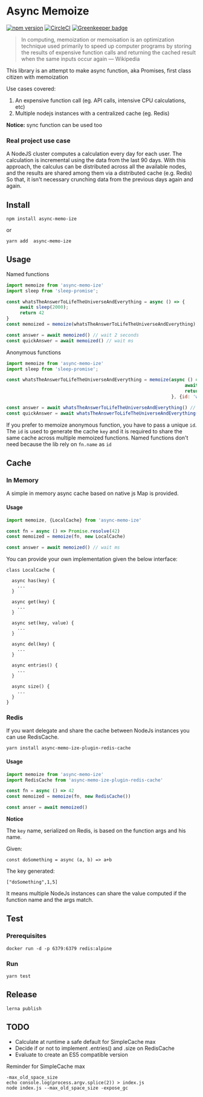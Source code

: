 # Async Memoize
[![npm version](https://badge.fury.io/js/async-memo-ize.svg)](https://badge.fury.io/js/async-memo-ize) [![CircleCI](https://circleci.com/gh/aboutlo/async-memo-ize/tree/master.svg?style=shield)](https://circleci.com/gh/aboutlo/async-memo-ize/tree/master) [![Greenkeeper badge](https://badges.greenkeeper.io/aboutlo/async-memo-ize.svg)](https://greenkeeper.io/)

> In computing, memoization or memoisation is an optimization technique used primarily to speed up computer programs by storing the results of expensive function calls and returning the cached result when the same inputs occur again
> — Wikipedia

This library is an attempt to make async function, aka Promises, first class citizen with memoization

Use cases covered:
1) An expensive function call (eg. API calls, intensive CPU calculations, etc) 
2) Multiple nodejs instances with a centralized cache (eg. Redis)

**Notice:** sync function can be used too

### Real project use case 

A NodeJS cluster computes a calculation every day for each user. 
The calculation is incremental using the data from the last 90 days. 
With this approach, the calculus can be distributed across all the available nodes, and the results are shared among them via a distributed cache (e.g. Redis)
So that, it isn't necessary crunching data from the previous days again and again.  
 
## Install

    npm install async-memo-ize

or

    yarn add  async-memo-ize

## Usage

Named functions
```js
import memoize from 'async-memo-ize'
import sleep from 'sleep-promise';

const whatsTheAnswerToLifeTheUniverseAndEverything = async () => {
     await sleep(2000);
     return 42
}
const memoized = memoize(whatsTheAnswerToLifeTheUniverseAndEverything)

const answer = await memoized() // wait 2 seconds 
const quickAnswer = await memoized() // wait ms  
```

Anonymous functions

```js
import memoize from 'async-memo-ize'
import sleep from 'sleep-promise';

const whatsTheAnswerToLifeTheUniverseAndEverything = memoize(async () => {
                                                                  await sleep(2000);
                                                                  return 42
                                                             }, {id: 'whatsTheAnswerToLifeTheUniverseAndEverything'})

const answer = await whatsTheAnswerToLifeTheUniverseAndEverything() // wait 2 seconds 
const quickAnswer = await whatsTheAnswerToLifeTheUniverseAndEverything() // wait ms  
```

If you prefer to memoize anonymous function, you have to pass a unique `id`. 
The `id` is used to generate the cache `key` and it is required to share the same cache across multiple memoized functions. 
Named functions don't need because the lib rely on `fn.name` as `id`   

## Cache

### In Memory

A simple in memory async cache based on native js Map is provided.

#### Usage

```js
import memoize, {LocalCache} from 'async-memo-ize'

const fn = async () => Promise.resolve(42)
const memoized = memoize(fn, new LocalCache)

const answer = await memoized() // wait ms  
```

You can provide your own implementation given the below interface:

```
class LocalCache {

  async has(key) {
    ...
  }

  async get(key) {
    ...
  }

  async set(key, value) {
    ...
  }

  async del(key) {
    ...
  }

  async entries() {
    ...
  }

  async size() {
    ...
  }
}
```

### Redis
If you want delegate and share the cache between NodeJs instances you can use RedisCache.

    yarn install async-memo-ize-plugin-redis-cache 

#### Usage

```js
import memoize from 'async-memo-ize'
import RedisCache from 'async-memo-ize-plugin-redis-cache'

const fn = async () => 42
const memoized = memoize(fn, new RedisCache())

const anser = await memoized()
```
**Notice**
 
The `key` name, serialized on Redis, is based on the function args and his name. 

Given:
```
const doSomething = async (a, b) => a+b

```
The key generated:

```
["doSomething",1,5]
```

It means multiple NodeJs instances can share the value computed if the function name and the args match.  

## Test

### Prerequisites

    docker run -d -p 6379:6379 redis:alpine  

### Run

    yarn test

## Release

    lerna publish


## TODO
- Calculate at runtime a safe default for SimpleCache max
- Decide if or not to implement .entries() and .size on RedisCache
- Evaluate to create an ES5 compatible version 

Reminder for SimpleCache max

    -max_old_space_size
    echo console.log(process.argv.splice(2)) > index.js
    node index.js --max_old_space_size -expose_gc
